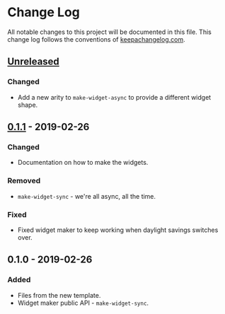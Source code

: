 # Change Log
All notable changes to this project will be documented in this file. This change log follows the conventions of [keepachangelog.com](http://keepachangelog.com/).

## [Unreleased]
### Changed
- Add a new arity to `make-widget-async` to provide a different widget shape.

## [0.1.1] - 2019-02-26
### Changed
- Documentation on how to make the widgets.

### Removed
- `make-widget-sync` - we're all async, all the time.

### Fixed
- Fixed widget maker to keep working when daylight savings switches over.

## 0.1.0 - 2019-02-26
### Added
- Files from the new template.
- Widget maker public API - `make-widget-sync`.

[Unreleased]: https://github.com/your-name/ppm-demo/compare/0.1.1...HEAD
[0.1.1]: https://github.com/your-name/ppm-demo/compare/0.1.0...0.1.1
